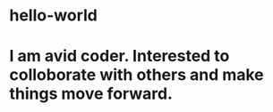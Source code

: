 # hello-world
# I am avid coder. Interested to colloborate with others and make things move forward.
